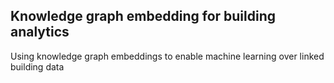 ## Knowledge graph embedding for building analytics
Using knowledge graph embeddings to enable machine learning over linked building data
